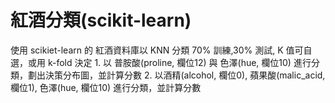 # 紅酒分類(scikit-learn)

使用 scikiet-learn 的 紅酒資料庫以 KNN 分類 70% 訓練,30% 測試, K 值可自選，或用 k-fold 決定 1. 以 普胺酸(proline, 欄位12) 與 色澤(hue, 欄位10) 進行分類，劃出決策分布圖，並計算分數 2. 以酒精(alcohol, 欄位0), 蘋果酸(malic_acid, 欄位1), 色澤(hue, 欄位10) 進行分類，並計算分數
